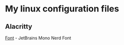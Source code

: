 # My linux configuration files

## Alacritty

[Font](https://www.nerdfonts.com/font-downloads) - JetBrains Mono Nerd Font
